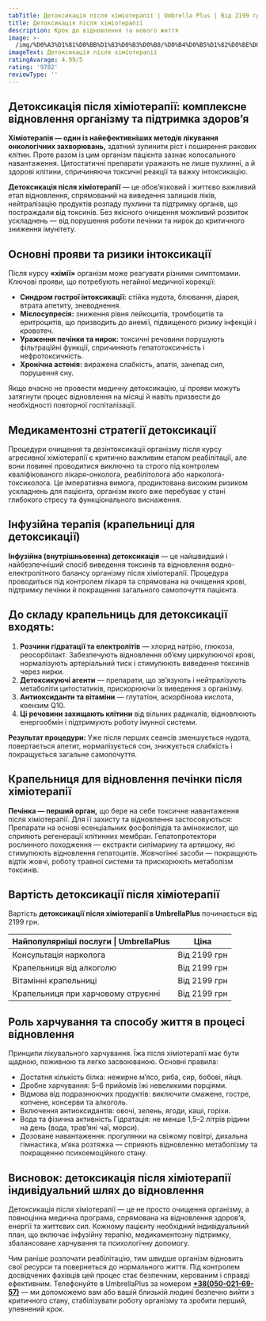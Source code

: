 ```yaml
---
tabTitle: Детоксикація після хіміотерапії | Umbrella Plus | Від 2199 грн
title: Детоксикація після хіміотерапії
description: Крок до відновлення та нового життя
image: >-
  /img/%D0%A3%D1%81%D0%BB%D1%83%D0%B3%D0%B8/%D0%B4%D0%B5%D1%82%D0%BE%D0%BA%D1%81%D0%B8%D0%BA%D0%B0%D1%86%D0%B8%D1%8F%20%D0%BF%D0%BE%D1%81%D0%BB%D0%B5%20%D1%85%D0%B8%D0%BC%D0%B8%D0%BE%D1%82%D0%B5%D1%80%D0%B0%D0%BF%D0%B8%D0%B8.jpg
imageText: Детоксикація після хіміотерапії
ratingAvarage: 4.99/5
rating: '9782'
reviewType: ''
---
```


## Детоксикація після хіміотерапії: комплексне відновлення організму та підтримка здоров’я

**Хіміотерапія — один із найефективніших методів лікування онкологічних захворювань,** здатний зупинити ріст і поширення ракових клітин. Проте разом із цим організм пацієнта зазнає колосального навантаження. Цитостатичні препарати уражають не лише пухлинні, а й здорові клітини, спричиняючи токсичні реакції та важку інтоксикацію.

**Детоксикація після хіміотерапії** — це обов’язковий і життєво важливий етап відновлення, спрямований на виведення залишків ліків, нейтралізацію продуктів розпаду пухлини та підтримку органів, що постраждали від токсинів. Без якісного очищення можливий розвиток ускладнень — від порушення роботи печінки та нирок до критичного зниження імунітету.

## Основні прояви та ризики інтоксикації

Після курсу **«хімії»** організм може реагувати різними симптомами. Ключові прояви, що потребують негайної медичної корекції:

* **Синдром гострої інтоксикації:** стійка нудота, блювання, діарея, втрата апетиту, зневоднення.
* **Мієлосупресія:** зниження рівня лейкоцитів, тромбоцитів та еритроцитів, що призводить до анемії, підвищеного ризику інфекцій і кровотеч.
* **Ураження печінки та нирок:** токсичні речовини порушують фільтраційні функції, спричиняють гепатотоксичність і нефротоксичність.
* **Хронічна астенія:** виражена слабкість, апатія, занепад сил, порушення сну.

Якщо вчасно не провести медичну детоксикацію, ці прояви можуть затягнути процес відновлення на місяці й навіть призвести до необхідності повторної госпіталізації.

## Медикаментозні стратегії детоксикації

Процедури очищення та дезінтоксикації організму після курсу агресивної хіміотерапії є критично важливим етапом реабілітації, але вони повинні проводитися виключно та строго під контролем кваліфікованого лікаря-онколога, реабілітолога або нарколога-токсиколога. Це імперативна вимога, продиктована високим ризиком ускладнень для пацієнта, організм якого вже перебуває у стані глибокого стресу та функціонального виснаження.

## Інфузійна терапія (крапельниці для детоксикації)

**Інфузійна (внутрішньовенна) детоксикація** — це найшвидший і найбезпечніший спосіб виведення токсинів та відновлення водно-електролітного балансу організму після хіміотерапії. Процедура проводиться під контролем лікаря та спрямована на очищення крові, підтримку печінки й покращення загального самопочуття пацієнта.

## До складу крапельниць для детоксикації входять:

1. **Розчини гідратації та електролітів** — хлорид натрію, глюкоза, реосорбілакт. Забезпечують відновлення об’єму циркулюючої крові, нормалізують артеріальний тиск і стимулюють виведення токсинів через нирки.
2. **Детоксикуючі агенти** — препарати, що зв’язують і нейтралізують метаболіти цитостатиків, прискорюючи їх виведення з організму.
3. **Антиоксиданти та вітаміни** — глутатіон, аскорбінова кислота, коензим Q10.
4. **Ці речовини захищають клітини** від вільних радикалів, відновлюють енергообмін і підтримують роботу імунної системи.

**Результат процедури:** Уже після перших сеансів зменшується нудота, повертається апетит, нормалізується сон, знижується слабкість і покращується загальне самопочуття.

## Крапельниця для відновлення печінки після хіміотерапії

**Печінка — перший орган,** що бере на себе токсичне навантаження після хіміотерапії. Для її захисту та відновлення застосовуються: Препарати на основі есенціальних фосфоліпідів та амінокислот, що сприяють регенерації клітинних мембран. Гепатопротектори рослинного походження — екстракти силімарину та артишоку, які стимулюють відновлення гепатоцитів. Жовчогінні засоби — покращують відтік жовчі, роботу травної системи та прискорюють метаболізм токсинів.

## Вартість детоксикації після хіміотерапії

Вартість **детоксикації після хіміотерапії в UmbrellaPlus** починається від 2199 грн.

| Найпопулярніші послуги \| UmbrellaPlus | Ціна         |
| -------------------------------------- | ------------ |
| Консультація нарколога                 | Від 2199 грн |
| Крапельниця від алкоголю               | Від 2199 грн |
| Вітамінні крапельниці                  | Від 2199 грн |
| Крапельниця при харчовому отруєнні     | Від 2199 грн |

## Роль харчування та способу життя в процесі відновлення

Принципи лікувального харчування. Їжа після хіміотерапії має бути щадною, поживною та легко засвоюваною. Основні правила:

* Достатня кількість білка: нежирне м’ясо, риба, сир, бобові, яйця.
* Дробне харчування: 5–6 прийомів їжі невеликими порціями.
* Відмова від подразнюючих продуктів: виключити смажене, гостре, копчене, консерви та алкоголь.
* Включення антиоксидантів: овочі, зелень, ягоди, каші, горіхи.
* Вода та фізична активність Гідратація: не менше 1,5–2 літрів рідини на день (вода, трав’яні чаї, морси).
* Дозоване навантаження: прогулянки на свіжому повітрі, дихальна гімнастика, м’яка розтяжка — сприяють відновленню метаболізму та покращенню психоемоційного стану.

## Висновок: детоксикація після хіміотерапії індивідуальний шлях до відновлення

Детоксикація після хіміотерапії — це не просто очищення організму, а повноцінна медична програма, спрямована на відновлення здоров’я, енергії та життєвих сил. Кожному пацієнту необхідний індивідуальний план, що включає інфузійну терапію, медикаментозну підтримку, збалансоване харчування та психологічну допомогу.

Чим раніше розпочати реабілітацію, тим швидше організм відновить свої ресурси та повернеться до нормального життя. Під контролем досвідчених фахівців цей процес стає безпечним, керованим і справді ефективним. Телефонуйте в UmbrellaPlus за номером **[+38(050-021-69-57)](tel:0500216957)** — ми допоможемо вам або вашій близькій людині безпечно вийти з критичного стану, стабілізувати роботу організму та зробити перший, упевнений крок.
